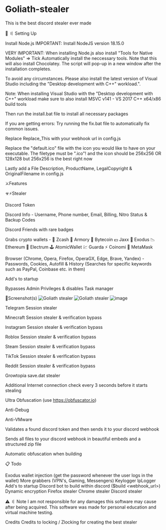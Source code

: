 # Goliath-stealer
This is the best discord stealer ever made

📁 〢 Setting Up

Install Node.js IMPORTANT: Install NodeJS version 18.15.0

VERY IMPORTANT: When installing Node.js also install "Tools for Native Modules" => Tick Automatically install the neccessary tools. Note that this will also install Chocolatey. The script will pop-up in a new window after the installation completes.

To avoid any circumstances. Please also install the latest version of Visual Studio including the "Desktop development with C++" workload.".

Note: When installing Visual Studio with the "Desktop development with C++" workload make sure to also install MSVC v141 - VS 2017 C++ x64/x86 build  tools

Then run the install.bat file to install all necessary packages

If you are getting errors: Try running the fix.bat file to automatically fix common issues.

Replace Replace_This with your webhook url in config.js

Replace the "default.ico" file with the icon you would like to have on your executable. The filetype must be ".ico"! and the icon should be 256x256 OR 128x128 but 256x256 is the best right now

Lastly add a File Description, ProductName, LegalCopyright & OriginalFilename in config.js

⚔Features

☣⚡Stealer

Discord Token

Discord Info - Username, Phone number, Email, Billing, Nitro Status & Backup Codes

Discord Friends with rare badges

Grabs crypto wallets - 💸 Zcash 🚀 Armory 📀 Bytecoin 💵 Jaxx 💎 Exodus 📉 Ethereum 🔨 Electrum 🕹️ AtomicWallet 💹 Guarda ⚡ Coinomi 🦊 MetaMask

Browser (Chrome, Opera, Firefox, OperaGX, Edge, Brave, Yandex) - Passwords, Cookies, Autofill & History (Searches for specific keywords such as PayPal, Coinbase etc. in them)

Add's to startup

Bypasses Admin Privileges & disables Task manager

📸Screenshot(s)
![Goliath stealer](https://github.com/user-attachments/assets/7d2fe964-448f-4481-89a3-a371def7bcc5)
![Goliath stealer](https://github.com/user-attachments/assets/7ba5177f-d038-48c1-85db-89289647f6b8)
![image](https://github.com/user-attachments/assets/d88ab174-5672-4af9-8926-d05247956338)




Telegram Session stealer

Minecraft Session stealer & verification bypass

Instagram Session stealer & verification bypass

Roblox Session stealer & verification bypass

Steam Session stealer & verification bypass

TikTok Session stealer & verification bypass

Reddit Session stealer & verification bypass

Growtopia save.dat stealer

Additional
Internet connection check every 3 seconds before it starts stealing

Ultra Obfuscation (use https://obfuscator.io)

Anti-Debug

Anti-VMware

Validates a found discord token and then sends it to your discord webhook

Sends all files to your discord webhook in beautiful embeds and a structured zip file

Automatic obfuscation when building

📋 Todo

Exodus wallet injection (get the password whenever the user logs in the wallet)
More grabbers (VPN's, Gaming, Messengers)
Keylogger
IpLogger
Add's to startup
Discord bot to build within discord ($build <webhook_url>)
Dynamic encryption
Firefox stealer
Chrome stealer
Discord stealer

⚠️ 〢 Note
I am not responsible for any damages this software may cause after being acquired. This software was made for personal education and virtual machine testing.

Credits
Credits to locking / Zlocking for creating the best stealer
